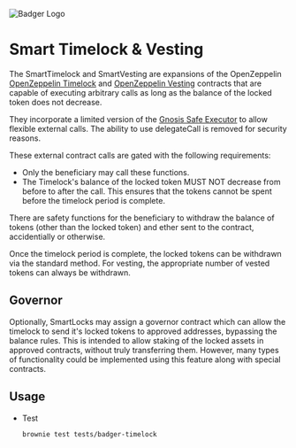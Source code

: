 ![Badger Logo](../../images/badger-logo.png)

# Smart Timelock & Vesting
The SmartTimelock and SmartVesting are expansions of the OpenZeppelin [OpenZeppelin Timelock](https://github.com/OpenZeppelin/openzeppelin-contracts/blob/master/contracts/token/ERC20/TokenTimelock.sol)  and [OpenZeppelin Vesting](https://github.com/OpenZeppelin/openzeppelin-contracts/blob/release-v3.0.0/contracts/drafts/TokenVesting.sol) contracts that are capable of executing arbitrary calls as long as the balance of the locked token does not decrease.

They incorporate a limited version of the [Gnosis Safe Executor](https://github.com/gnosis/safe-contracts/blob/development/contracts/base/Executor.sol) to allow flexible external calls. The ability to use delegateCall is removed for security reasons.

These external contract calls are gated with the following requirements:
* Only the beneficiary may call these functions.
* The Timelock's balance of the locked token MUST NOT decrease from before to after the call. This ensures that the tokens cannot be spent before the timelock period is complete.

There are safety functions for the beneficiary to withdraw the balance of tokens (other than the locked token) and ether sent to the contract, accidentially or otherwise.

Once the timelock period is complete, the locked tokens can be withdrawn via the standard method. For vesting, the appropriate number of vested tokens can always be withdrawn.

## Governor
Optionally, SmartLocks may assign a governor contract which can allow the timelock to send it's locked tokens to approved addresses, bypassing the balance rules. This is intended to allow staking of the locked assets in approved contracts, without truly transferring them. However, many types of functionality could be implemented using this feature along with special contracts.

## Usage
- Test

    ```brownie test tests/badger-timelock```
